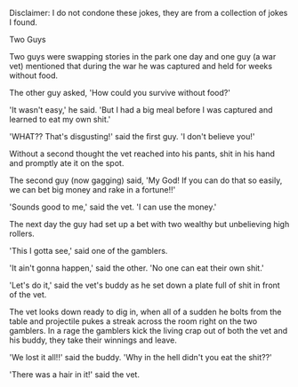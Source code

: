Disclaimer: I do not condone these jokes, they are from a collection of jokes I found.

Two Guys

Two guys were swapping stories in the park one day
and one guy (a war vet) mentioned that during the
war he was captured and held for weeks without food.

The other guy asked, 'How could you survive without
food?'

'It wasn't easy,' he said. 'But I had a big meal
before I was captured and learned to eat my own shit.'

'WHAT?? That's disgusting!' said the first guy. 'I
don't believe you!'

Without a second thought the vet reached into his
pants, shit in his hand and promptly ate it on the
spot.

The second guy (now gagging) said, 'My God! If you
can do that so easily, we can bet big money and rake
in a fortune!!'

'Sounds good to me,' said the vet. 'I can use the
money.'

The next day the guy had set up a bet with two
wealthy but unbelieving high rollers.

'This I gotta see,' said one of the gamblers.

'It ain't gonna happen,' said the other. 'No one
can eat their own shit.'

'Let's do it,' said the vet's buddy as he set down
a plate full of shit in front of the vet.

The vet looks down ready to dig in, when all of a
sudden he bolts from the table and projectile pukes
a streak across the room right on the two gamblers.
In a rage the gamblers kick the living crap out of
both the vet and his buddy, they take their winnings
and leave.

'We lost it all!!' said the buddy. 'Why in the hell
didn't you eat the shit??'

'There was a hair in it!' said the vet.

